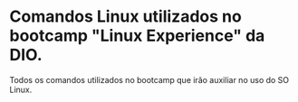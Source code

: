 # **Comandos Linux utilizados no bootcamp "Linux Experience" da DIO.** 


Todos os comandos utilizados no bootcamp que irão auxiliar no uso do SO Linux.

